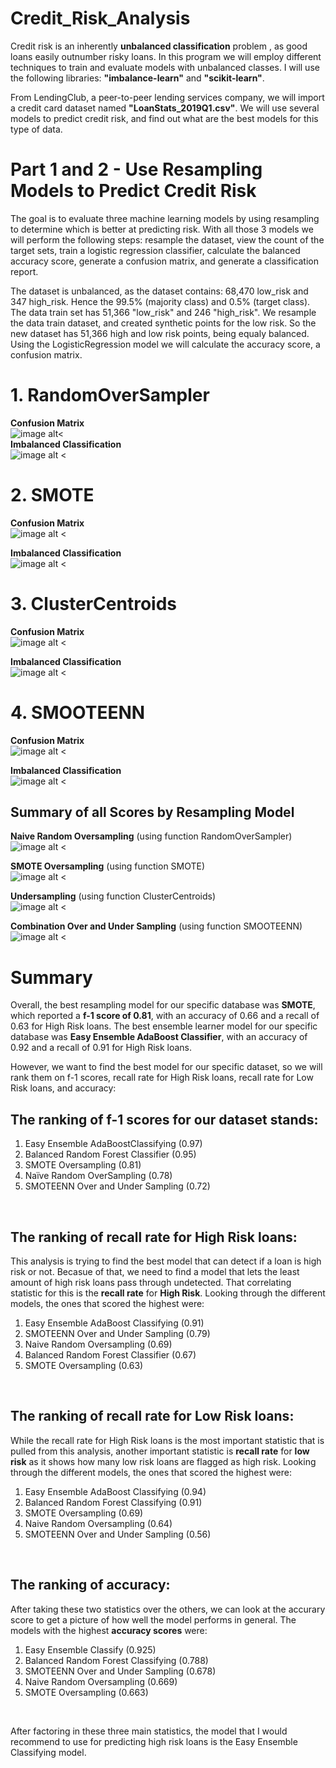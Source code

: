 # Credit_Risk_Analysis <br />

Credit risk is an inherently __unbalanced classification__ problem , as good loans easily outnumber risky loans.  In this program we will employ different techniques to train and evaluate models with unbalanced classes.  I will use the following libraries:  **"imbalance-learn"** and **"scikit-learn"**.

From LendingClub, a peer-to-peer lending services company, we will import a credit card dataset named __"LoanStats_2019Q1.csv"__.  We will use several models to predict credit risk, and find out what are the best models for this type of data.<br />

# Part 1 and 2 - Use Resampling Models to Predict Credit Risk<br />

The goal is to evaluate three machine learning models by using resampling to determine which is better at predicting risk.  With all those 3 models we will perform the following steps: resample the dataset, view the count of the target sets, train a logistic regression classifier, calculate the balanced accuracy score, generate a confusion matrix, and generate a classification report.

The dataset is unbalanced, as the dataset contains: 68,470 low_risk and 347 high_risk.  Hence the 99.5% (majority class) and 0.5% (target class).
The data train set has 51,366 "low_risk" and 246 "high_risk".  We resample the data train dataset, and created synthetic points for the low risk.  So the new dataset has 51,366 high and low risk points, being equaly balanced.  Using the LogisticRegression model we will calculate the accuracy score, a confusion matrix.<br />

# 1. RandomOverSampler<br />
**Confusion Matrix**<br />
![image alt<](/Confusion_Matrix_RandomOverSampler.PNG)
<br />
**Imbalanced Classification**<br />
![image alt <](/classification_report_RandomOverSampler.PNG)
<br />
# 2. SMOTE<br />
**Confusion Matrix**<br />
![image alt <](/Confusion_Matrix_SMOTE.PNG)<br />

**Imbalanced Classification**<br />
![image alt <](/classification_report_SMOTE.PNG)<br />

# 3. ClusterCentroids<br />

**Confusion Matrix**<br />
![image alt <](/Confusion_Matrix_UnderSampling.PNG)<br />

**Imbalanced Classification**<br />
![image alt <](/classification_report_UnderSampling.PNG)<br />

# 4. SMOOTEENN<br />

**Confusion Matrix**<br />
![image alt <](/Confusion_Matrix_SMOOTEEN.PNG)<br />

**Imbalanced Classification**<br />
![image alt <](/classification_report_UnderSampling.PNG)<br />


## Summary of all Scores by Resampling Model<br />

__Naive Random Oversampling__ (using function RandomOverSampler)<br />
![image alt <](/scores_RandomOverSampler.PNG)<br />

__SMOTE Oversampling__ (using function SMOTE)<br />
![image alt <](/scores_SMOTE.PNG)<br />

__Undersampling__ (using function ClusterCentroids)<br />
![image alt <](/scores_UnderSampling.PNG)<br />

__Combination Over and Under Sampling__ (using function SMOOTEENN)<br />
![image alt <](/scores_SMOOTEEN.PNG)<br />

# Summary

Overall, the best resampling model for our specific database was **SMOTE**, which reported a **f-1 score of 0.81**, with an accuracy of 0.66 and a recall of 0.63 for High Risk loans.  The best ensemble learner model for our specific database was **Easy Ensemble AdaBoost Classifier**, with an accuracy of 0.92 and a recall of 0.91 for High Risk loans.

However, we want to find the best model for our specific dataset, so we will rank them on f-1 scores, recall rate for High Risk loans, recall rate for Low Risk loans, and accuracy:

## The ranking of f-1 scores for our dataset stands: 
1. Easy Ensemble AdaBoostClassifying (0.97)
2. Balanced Random Forest Classifier (0.95)
3. SMOTE Oversampling (0.81) 
4. Naïve Random OverSampling (0.78)
5. SMOTEENN Over and Under Sampling (0.72)
<br />

## The ranking of recall rate for High Risk loans:
This analysis is trying to find the best model that can detect if a loan is high risk or not. Becasue of that, we need to find a model that lets the least amount of high risk loans pass through undetected. That correlating statistic for this is the **recall rate** for **High Risk**. Looking through the different models, the ones that scored the highest were:
1. Easy Ensemble AdaBoost Classifying (0.91)
2. SMOTEENN Over and Under Sampling (0.79)
3. Naive Random Oversampling (0.69)
4. Balanced Random Forest Classifier (0.67)
5. SMOTE Oversampling (0.63)
<br />

## The ranking of recall rate for Low Risk loans:
While the recall rate for High Risk loans is the most important statistic that is pulled from this analysis, another important statistic is **recall rate** for **low risk** as it shows how many low risk loans are flagged as high risk. Looking through the different models, the ones that scored the highest were:
<br />
1. Easy Ensemble AdaBoost Classifying (0.94)
2. Balanced Random Forest Classifying (0.91)
3. SMOTE Oversampling (0.69)
4. Naive Random Oversampling (0.64)
5. SMOTEENN Over and Under Sampling (0.56)
<br />

## The ranking of accuracy:
After taking these two statistics over the others, we can look at the accurary score to get a picture of how well the model performs in general. The models with the highest **accuracy scores** were:
<br />
1. Easy Ensemble Classify (0.925)
2. Balanced Random Forest Classifying (0.788)
3. SMOTEENN Over and Under Sampling (0.678)
4. Naive Random Oversampling (0.669)
5. SMOTE Oversampling (0.663)
<br />


After factoring in these three main statistics, the model that I would recommend to use for predicting high risk loans is the Easy Ensemble Classifying model.
